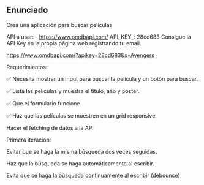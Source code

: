 ## Enunciado

Crea una aplicación para buscar películas

API a usar: - https://www.omdbapi.com/
API_KEY_: 28cd683
Consigue la API Key en la propia página web registrando tu email.

https://www.omdbapi.com/?apikey=28cd683&s=Avengers

Requerimientos:

✅ Necesita mostrar un input para buscar la película y un botón para buscar.

✅ Lista las películas y muestra el título, año y poster.

✅ Que el formulario funcione

✅ Haz que las películas se muestren en un grid responsive.

 Hacer el fetching de datos a la API

Primera iteración:

 Evitar que se haga la misma búsqueda dos veces seguidas.

 Haz que la búsqueda se haga automáticamente al escribir.

 Evita que se haga la búsqueda continuamente al escribir (debounce)
